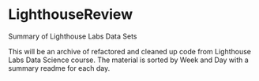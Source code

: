 # LighthouseReview
Summary of Lighthouse Labs Data Sets

This will be an archive of refactored and cleaned up code from Lighthouse Labs Data Science course. The material is sorted by Week and Day with a summary readme for each day. 
